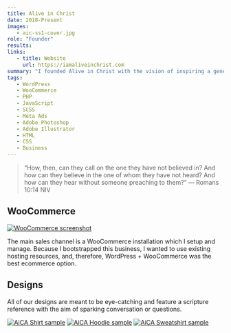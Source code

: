 ```yaml
---
title: Alive in Christ
date: 2018-Present
images:
   - aic-ss1-cover.jpg
role: "Founder"
results:
links:
   - title: Website
     url: https://iamaliveinchrist.com
summary: "I founded Alive in Christ with the vision of inspiring a generation of Christians to actively share their faith. We do this by making and selling biblically inspired clothing designed to create opportunities for sharing the gospel. Our next goal is to offer learning resources."
tags:
   - WordPress
   - WooCommerce
   - PHP
   - JavaScript
   - SCSS
   - Meta Ads
   - Adobe Photoshop
   - Adobe Illustrator
   - HTML
   - CSS
   - Business
---
```


> “How, then, can they call on the one they have not believed in? And how can they believe in the one of whom they have not heard? And how can they hear without someone preaching to them?” ― Romans 10:14 NIV

## WooCommerce

[![WooCommerce screenshot](/img/work/aic-ss5-woocommerce.jpg)](/img/work/aic-ss5-woocommerce.jpg)

The main sales channel is a WooCommerce installation which I setup and manage. Because I bootstrapped this business, I wanted to use existing hosting resources, and, therefore, WordPress + WooCommerce was the best ecommerce option.

## Designs

All of our designs are meant to be eye-catching and feature a scripture reference with the aim of sparking conversation or questions.

[![AiCA Shirt sample](/img/work/aic-ss2-shirt.webp)](/img/work/aic-ss2-shirt.webp)
[![AiCA Hoodie sample](/img/work/aic-ss3-hoodie.webp)](/img/work/aic-ss3-hoodie.webp)
[![AiCA Sweatshirt sample](/img/work/aic-ss4-sweatshirt.webp)](/img/work/aic-ss4-sweatshirt.webp)

